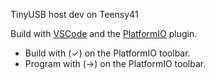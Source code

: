 TinyUSB host dev on Teensy41

Build with [VSCode](https://code.visualstudio.com/) and the [PlatformIO](https://platformio.org/) plugin.

* Build with (✓) on the PlatformIO toolbar.
* Program with (→) on the PlatformIO toolbar.
